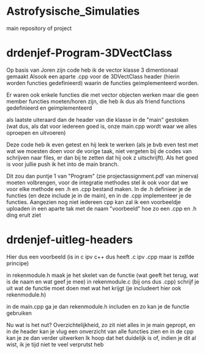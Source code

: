 # Astrofysische_Simulaties
main repository of project

# drdenjef-Program-3DVectClass
Op basis van Joren zijn code heb ik de vector klasse 3 dimentionaal gemaakt
Alsook een aparte .cpp voor de 3DVectClass header (hierin worden functies gedefinieerd) waarin de functies geimplementeerd worden.

Er waren ook enkele functies die met vector objecten werken maar die geen member functies moeten/horen zijn, die heb ik dus als friend functions gedefinieerd en geimplementeerd

als laatste uiteraard dan de header van die klasse in de "main" gestoken (wat dus, als dat voor iedereen goed is, onze main.cpp wordt waar we alles oproepen en uitvoeren)

Deze code heb ik even getest en hij leek te werken (als je bvb even test met wat we moesten doen voor de vorige taak, niet vergeten bij de codes van schrijven naar files, er dan bij te zetten dat hij ook z uitschrijft). Als het goed is voor jullie push ik het into de main branch.

Dit zou dan puntje 1 van "Program" (zie projectassignment.pdf van minerva) moeten volbrengen, voor de integratie methodes stel ik ook voor dat we voor elke methode een .h en .cpp bestand maken. In de .h definieer je de functies (en deze include je in de main), en in de .cpp implementeer je de functies.
Aangezien nog niet iedereen cpp kan zal ik een voorbeeldje uploaden in een aparte tak met de naam "voorbeeld" hoe zo een .cpp en .h ding eruit ziet

# drdenjef-uitleg-headers
Hier dus een voorbeeld (is in c ipv c++ dus heeft .c ipv .cpp maar is zelfde principe)

in rekenmodule.h maak je het skelet van de functie (wat geeft het terug, wat is de naam en wat geef je mee)
in rekenmodule.c (bij ons dus .cpp) schrijf je uit wat de functie moet doen met wat het krijgt (je includeert hier ook rekenmodule.h)

in de main.cpp ga je dan rekenmodule.h includen en zo kan je de functie gebruiken

Nu wat is het nut? Overzichtelijkheid, zo zit niet alles in je main gepropt, en in de header kan je vlug een onverzicht van alle functies zien en in de cpp kan je ze dan verder uitwerken
Ik hoop dat het duidelijk is of, indien je dit al wist, ik je tijd niet te veel verprutst heb

